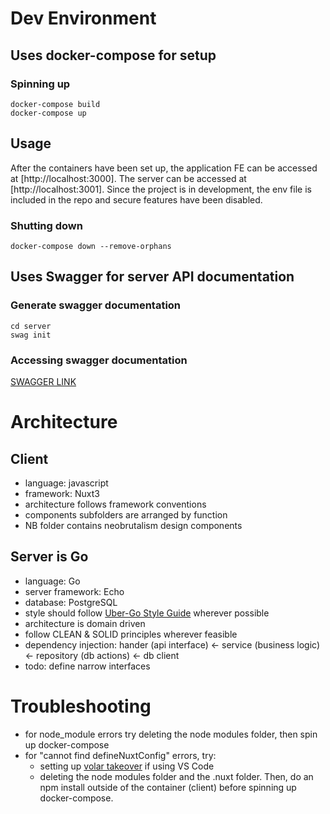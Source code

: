 # Dev Environment

## Uses docker-compose for setup

### Spinning up

```
docker-compose build
docker-compose up
```

## Usage

After the containers have been set up, the application FE can be accessed at [http://localhost:3000]. The server can be accessed at [http://localhost:3001]. Since the project is in development, the env file is included in the repo and secure features have been disabled.

### Shutting down

```
docker-compose down --remove-orphans
```

## Uses Swagger for server API documentation

### Generate swagger documentation

```
cd server
swag init
```

### Accessing swagger documentation

[SWAGGER LINK](http://localhost:3001/swagger/index.html)

# Architecture

## Client

- language: javascript
- framework: Nuxt3
- architecture follows framework conventions
- components subfolders are arranged by function
- NB folder contains neobrutalism design components

## Server is Go

- language: Go
- server framework: Echo
- database: PostgreSQL
- style should follow [Uber-Go Style Guide](https://github.com/uber-go/guide) wherever possible
- architecture is domain driven
- follow CLEAN & SOLID principles wherever feasible
- dependency injection: hander (api interface) <- service (business logic) <- repository (db actions) <- db client
- todo: define narrow interfaces

# Troubleshooting

- for node_module errors try deleting the node modules folder, then spin up docker-compose
- for "cannot find defineNuxtConfig" errors, try:
  - setting up [volar takeover](https://vuejs.org/guide/typescript/overview#volar-takeover-mode) if using VS Code
  - deleting the node modules folder and the .nuxt folder. Then, do an npm install outside of the container (client) before spinning up docker-compose.
